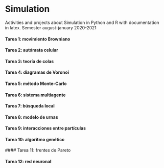 # Simulation
Activities and projects about Simulation in Python and R with documentation in latex. Semester august-january 2020-2021

#### Tarea 1: movimiento Browniano
#### Tarea 2: autómata celular 
#### Tarea 3: teoría de colas 
#### Tarea 4: diagramas de Voronoi 
#### Tarea 5: método Monte-Carlo 
#### Tarea 6: sistema multiagente 
#### Tarea 7: búsqueda local 
#### Tarea 8: modelo de urnas 
#### Tarea 9: interacciones entre partículas 
#### Tarea 10: algoritmo genético 
#### Tarea 11: frentes de Pareto 
#### Tarea 12: red neuronal 

